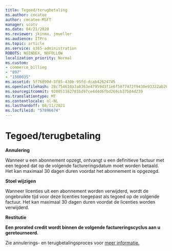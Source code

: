 ```yaml
---
title: Tegoed/terugbetaling
ms.author: cmcatee
author: cmcatee-MSFT
manager: scotv
ms.date: 04/21/2020
ms.reviewer: jkinma, jmueller
ms.audience: ITPro
ms.topic: article
ms.service: o365-administration
ROBOTS: NOINDEX, NOFOLLOW
localization_priority: Normal
ms.custom:
- commerce_billing
- "897"
- "1500035"
ms.assetid: 5f76890d-3f85-430b-95fd-dcab42624745
ms.openlocfilehash: 28c754610a3a8363e47959d3f1e6f5077472f9430e93322ab20cba2ad0ac7390
ms.sourcegitcommit: 920051182781bd97ce4d4d6fbd268cb37b84d239
ms.translationtype: MT
ms.contentlocale: nl-NL
ms.lasthandoff: 08/11/2021
ms.locfileid: "57896674"
---
```

# <a name="creditrefund"></a>Tegoed/terugbetaling

**Annulering**
  
Wanneer u een abonnement opzegt, ontvangt u een definitieve factuur met een tegoed dat op de volgende factureringsdatum moet worden betaald. Het kan maximaal 30 dagen duren voordat het abonnement is opgezegd.
  
**Stoel wijzigen**
  
Wanneer licenties uit een abonnement worden verwijderd, wordt de ongebruikte tijd voor deze licenties toegepast als tegoed op de volgende factuur. Het kan maximaal 30 dagen duren voordat de licenties worden verwijderd.

**Restitutie**

**Een prorated credit wordt binnen de volgende factureringscyclus aan u geretourneerd.**

Zie annulerings- en terugbetalingsproces voor [meer informatie.](https://docs.microsoft.com/microsoft-365/commerce/subscriptions/cancel-your-subscription) 
